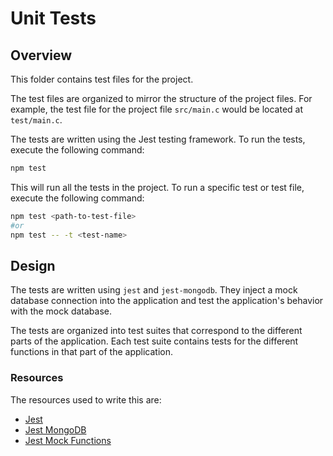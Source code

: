 # Unit Tests

## Overview

This folder contains test files for the project.

The test files are organized to mirror the structure of the project files. 
For example, the test file for the project file `src/main.c` would be located at `test/main.c`.

The tests are written using the Jest testing framework. 
To run the tests, execute the following command:

```bash
npm test
```

This will run all the tests in the project. 
To run a specific test or test file, execute the following command:

```bash
npm test <path-to-test-file>
#or
npm test -- -t <test-name>
```

## Design 
The tests are written using `jest` and `jest-mongodb`. 
They inject a mock database connection into the application and test the application's behavior with the mock database. 

The tests are organized into test suites that correspond to the different parts of the application. 
Each test suite contains tests for the different functions in that part of the application.

### Resources
The resources used to write this are: 
- [Jest](https://jestjs.io/docs/getting-started)
- [Jest MongoDB](https://jestjs.io/docs/mongodb)
- [Jest Mock Functions](https://jestjs.io/docs/mock-functions)